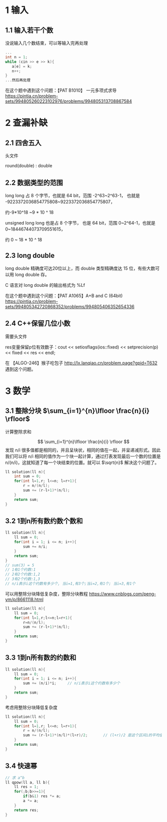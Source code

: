 # 1 输入

## 1.1 输入若干个数

没说输入几个数结束，可以等输入完再处理

 ```c++
...
int n = 1;
while (cin >> e >> k){
    a[e] = k;
    n++;
}
...然后再处理
 ```

在这个题中遇到这个问题：【PAT B1010】 一元多项式求导  https://pintia.cn/problem-sets/994805260223102976/problems/994805313708867584  

# 2 查漏补缺

## 2.1 四舍五入

头文件 <cmath>

round(double) : double

## 2.2 数据类型的范围

long long 占 8 个字节，也就是 64 bit，范围 -2^63~2^63-1， 也就是 -9223372036854775808~9223372036854775807，

约-9*10^18 ~9 * 10 ^ 18

unsigned long long 也是占 8 个字节， 也是 64 bit，范围 0~2^64-1，也就是 0~18446744073709551615，

约 0 ~ 18 * 10 ^ 18

## 2.3 long double

long double 精确度可达20位以上，而 double 类型精确度达 15 位，有些大数可以用 long double 存。

C 语言对 long double 的输出格式为  %Lf

在这个题中遇到这个问题：【PAT A1065】A+B and C (64bit)  https://pintia.cn/problem-sets/994805342720868352/problems/994805406352654336

## 2.4 C++保留几位小数

需要头文件 <iomanip>

res变量保留p位有效数子：cout << setiosflags(ios::fixed) << setprecision(p) << fixed << res << endl;

在 【ALGO-246】猴子吃包子 http://lx.lanqiao.cn/problem.page?gpid=T632  遇到这个问题。

# 3 数学

## 3.1 整除分块 $\sum_{i=1}^{n}\lfloor \frac{n}{i} \rfloor$ 

计算整除求和


$$
\sum_{i=1}^{n}\lfloor \frac{n}{i} \rfloor
$$
发现 n/i 很多值都是相同的，并且呈块状，相同的值在一起，并呈递减形式。因此我们可以将 n/i 相同的值作为一个块一起计算，通过打表发现最后一个数的位置是 n/(n/i)，这就知道了每一个块结束的位置。就可以 $\sqrt{n}$ 解决这个问题了。

```c++
ll solution(ll n){
    int sum = 0;
    for(int l=1,r; l<=n; l=r+1){
        r = n/(n/l);
        sum += (r-l+1)*(n/l);
    }
    return sum;
}
```


## 3.2 1到n所有数约数个数和

```c++
ll solution(ll n){
    ll sum = 0;
    for(int i = 1; i <= n; i++){
        sum += n/i;
    }
    return sum;
}
// sum(3) = 5
// 1有1个约数:1
// 2有2个约数:1,2
// 3有2个约数:1,3
// n/i表示i这个约数有多少个, 当i=1,有3个;当i=2,有1个; 当i=3,有1个
```

可以用整除分块降低复杂度，整除分块教程 https://www.cnblogs.com/peng-ym/p/8661118.html

```c++
ll solution(ll n){
    ll sum = 0;
    for(int l=1,r;l<=n;l=r+1){
        r=n/(n/l);
        sum += (r-l+1)*(n/l);
    }
    return sum;
}
```

## 3.3 1到n所有数的约数和 

```c++
ll solution(ll n){
    ll sum = 0;
    for(int i = 1; i <= n; i++){
        sum += (n/i)*i;		// n/i表示i这个约数有多少个
    }
    return sum;
}
```

考虑用整除分块降低复杂度

```c++
ll solution(ll n){
    ll sum = 0;
    for(int l=1,r; l<=n; l=r+1){
        r = n/(n/l);
        sum += (r-l+1)*(n/l)*(l+r)/2;		// (l+r)/2 是这个区间i的平均值
    }
    return sum;
}
```

## 3.4 快速幂

```c++
// 求 a^b
ll qpow(ll a, ll b){
    ll res = 1;
    for(;b;b>>=1){
        if(b&1) res *= a;
        a *= a;
    }
    return res;
}
```

